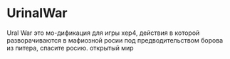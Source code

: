 # UrinalWar
Ural War это мо-дификация для игры хер4, действия в которой разворачиваются в мафиозной росии под предводительством борова из питера, спасите росию. открытый мир

